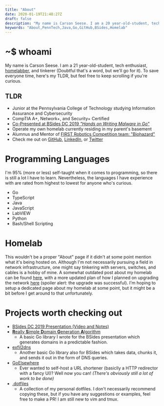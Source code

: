 ```yaml
---
title: "About"
date: 2020-01-19T21:48:27Z
draft: false
description: "My name is Carson Seese. I am a 20 year-old-student, tech enthusiast, homelabber, and tinkerer."
keywords: "About,PennTech,Java,Go,GitHub,BSides,Homelab"
---
```


# ~$ whoami

My name is Carson Seese. I am a 21 year-old-student, tech enthusiast, [homelabber](https://www.reddit.com/r/homelab/wiki/introduction),
and tinkerer (Doubtful that's a word, but we'll go for it). To save everyone time, 
here's my TLDR, but feel free to keep scrolling if you're curious.

## TLDR

- Junior at the Pennsylvania College of Technology studying Information Assurance and Cybersecurity
- CompTIA A+, Network+, and Security+ Certified
- [Co-Presented at BSides DC 2019 _"Hands on Writing Malware in Go"_](https://gist.github.com/CS-5/c251f173e1e8ddd46c1b020427cb239b)
- Operate my own homelab currently residing in my parent's basement
- Alumnus and Mentor of [FIRST Robotics Competition team: "Biohazard"](https://biohazard4050.org)
- Check me out on [GitHub](https://github.com/CS-5), [LinkedIn](https://www.linkedin.com/in/carsonseese/), or [Twitter](https://twitter.com/carsons_5)

# Programming Languages

I'm 95% (more or less) self-taught when it comes to programming, so there is still
a lot I have to learn. Nevertheless, the languages I have experience with are rated
from highest to lowest for anyone who's curious.

- Go
- TypeScript
- Java
- JavaScript
- LabVIEW
- Python
- Bash/Shell Scripting


# Homelab

This wouldn't be a proper "About" page if it didn't at some point mention what it's
being hosted on. Although I'm not necessarily pursuing a field in network 
infrastructure, one might say tinkering with servers, switches, and cables is a
hobby of mine. A somewhat outdated post about my homelab can be found [here](https://blog.carsonseese.com/homelab-v1-0-0/),
with a more updated plan of how I planned on upgrading the network [here](https://blog.carsonseese.com/homelab-v2-the-network-upgrade/)
(spoiler alert: the upgrade was successful). I'm hoping to setup a dedicated page
about my homelab at some point, but it might be a bit before I get around to that
unfortunately.

# Projects worth checking out

- [BSides DC 2019 Presentation (Video and Notes)](https://gist.github.com/CS-5/c251f173e1e8ddd46c1b020427cb239b)
- [**R**eally **S**imple **D**omain **G**eneration **A**lgorithm](https://github.com/CS-5/rsdga)
  - A basic Go library I wrote for the BSides presentation which generates domains in a predictable fashion.
- [exfil2dns](https://github.com/CS-5/exfil2dns)
  - Another basic Go library also for BSides which takes data, chunks it, and sends it out in the form of DNS queries.
- [GoElsewhere](https://github.com/CS-5/GoElsewhere)
  - Ever wanted to self-host a URL shortener (basiclly a HTTP redirector with a fancy UI)? Well now you can! _(There's obviously still a lot of work to be done)_
- [.dotfiles](https://github.com/CS-5/.dotfiles)
  - A collection of my personal dotfiles. I don't necessarily recommend copying these, but if you have any suggestions or examples, feel free to make a PR! I am still new to vim and tmux.

<!--
## The Full Story

I started getting interested in programming right around the time Minecraft started
to gain popularity. This popularity drove me to start learning Java and tinkering
with Git and GitHub, all of which were mind blowing to me at the time.

Not much later in 2013, I joined a high school robotics team which operated as a 
club in my local 4-H chapter. This expierence really helped put my programming 
and teamwork skills to the test as I rapidly began developing my growing skillset. 
I worked my way through the ranks on my team holding positions such as lead 
programmer and media manager, until I eventually became the team captain in 2018 
(my last year on the team).

Fall of 2016 I enrolled at the Franklin County Career and Technology Center
studying Information Systems Technology. Our coursework was taught to CompTIA's
A+ and Network+ certifications, as well as Cisco's CCNA. While at the FCCTC, I
performed many service calls throughout the school and learned a lot about 
"enterprise" networking. While a student, I managed to get a sumemr job as a Jr.
System Administrator at the FCCTC where I did everything from installing Windows
on new computers to cabling installations to basic hardware and software
troubleshooting.

After spending 3 semesters studying information systems at the FCCTC, I secured
my CompTIA A+, Network+, and Security+ certifications. I then went on to attend
the Pennsylvania College of Technology's Information Assurance and Cybersecurity
program in which I am currently a sophmore.

Summer of 2019 I had the opportunity to intern at IronNet, a cybersecurity firm
specializing in defense of entire networks. While at IronNet I had a chance to 
write a basic network auditing CLI tool in Go, which really helped some basic
programming fundamentals I had missed in years prior finally click. In the process
of writing my tool, the opportunity to co-present at a security conference was
presented to me. Although hesitant, I knew I'd me missing a great opportunity if
I said no, so I went for it. During our talk at BSides DC 2019, we detailed some
of the techniques used by attackers when trying to encode, transmit, and
recieve information across a network. The process of preparing the talk was not
and insignifigant amount of work, but was extremely rewarding in the end.

So that brings us to today (and me making a reminder to update this after the
summer).
-->
